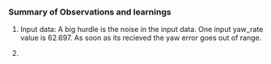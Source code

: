 ### Summary of Observations and learnings

1. Input data: 
   A big hurdle is the noise in the input data. One input yaw_rate value is 62.697. As soon as its recieved the yaw error goes out of range. 


2. 